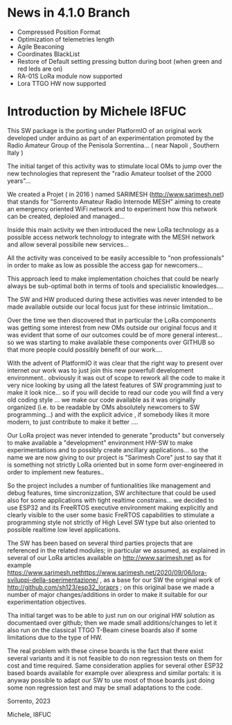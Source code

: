 # News in 4.1.0 Branch
- Compressed Position Format
- Optimization of telemetries length
- Agile Beaconing
- Coordinates BlackList
- Restore of Default setting pressing button during boot (when green and red leds are on)
- RA-01S LoRa module now supported
- Lora TTGO HW now supported

# Introduction by Michele I8FUC
This SW package is the porting under PlatformIO of an original work developed under arduino as part of an experimentation promoted by the Radio Amateur Group of the Penisola Sorrentina... ( near Napoli , Southern Italy )

The initial target of this activity was to stimulate local OMs to jump over the new technologies  that represent the "radio Amateur toolset of the 2000 years"...  

We created a Projet ( in 2016 ) named SARIMESH (http://www.sarimesh.net) that stands for "Sorrento Amateur Radio Internode MESH" aiming to create  an emergency oriented WiFi network and to experiment how this network can be created, deploied and managed...

Inside this main activity we then introduced the new LoRa technology as a possible access network technology to integrate with the MESH network and allow several possibile new services...

All the activity was conceived to be easily accessible to "non professionals" in order to make as low as possible the access gap for newcomers...

This approach leed to make implementation  choiches  that could be nearly always be sub-optimal both in terms of tools and specialistic knowledges....

The SW and HW produced during these activities was never intended to be made available outside our local focus just for these intrinsic limitation...

Over the time we then discovered that in particular the LoRa components was getting some interest from new OMs outside our original focus and it was evident that some of our outcomes could be of more general interest... so we was starting to make available these components  over GITHUB so that more people could possibly benefit of our work....

With the advent of PlatformIO it was clear that the right way to present over internet our work was to just join this new powerfull development environment..  obviously it was out of scope to rework all the code to make it very nice looking by using all the latest features of SW programming just to make it look nice... so if you will decide to read our code you will find a very old coding style ... we make our code available as it was originally organized  (i.e. to be readable by  OMs absolutely newcomers to SW programming...) and with the explicit advice , if somebody likes it more modern, to just contribute to make it better ....

Our LoRa project was never intended to generate "products" but conversely to make available a "development" environment HW-SW to make experimentations and to possibly create ancillary applications...  so the name we are now giving to our project is  "Sarimesh Core" just to say that it is something not strictly LoRa oriented but in some form over-engineered in order to implement new features..

So the project includes a number of funtionalities like management and debug features, time sincronizzation, SW architecture that could be used also for some applications with tight realtime constrains... we decided to use ESP32 and its FreeRTOS  executive environment making explicitly and clearly visible to the user some basic FreRTOS capabilities to stimulate a programming style not strictly of High Level SW type but also oriented to possible realtime low level applications.

The SW has been based on several third parties projects that are referenced in the related modules; in particular we assumed, as explained in several of our LoRa articles available on http://www.sarimesh.net as for example  https://www.sarimesh.nethttps://www.sarimesh.net/2020/09/06/lora-sviluppi-della-sperimentazione/ ,  as a base for our SW the original work of http://github.com/sh123/esp32_loraprs  ; on this original base we made a number of major changes/additions in order to make it suitable for our experimentation objectives.

Tha initial target was to be able to just run on our original HW solution as documentaed over github; then  we made small additions/changes to let it also run on the classical TTGO T-Beam cinese boards also if some limitations due to the type of HW.

The real problem with these cinese boards is the fact that there exist several variants and it is not feasible to do non regression tests on them for cost and time required.  Same consideration applies for several other ESP32 based boards available for example over aliexpress and similar portals: it is anyway possible to adapt our SW to use most of those boards just doing some non regression test and may be small adaptations to the code.


Sorrento, 2023

Michele, I8FUC



